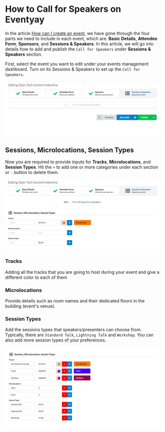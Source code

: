 # How to Call for Speakers on Eventyay
In the article [How can I create an event](/event-setup/How-can-I-create-an-event.md), we have gone through the four parts we need to include in each event, which are: **Basic Details**, **Attendee Form**, **Sponsors**, and **Sessions & Speakers**. In this article, we will go into details how to add and publish the `Call for Speakers` under **Sessions & Speakers** section.

First, select the event you want to edit under your events management dashboard. Turn on its Sessions & Speakers to set up the `Call for Speakers`.  

![Call for Speakers](/event-setup/images/how-to-call-for-speakers1.png)

## Sessions, Microlocations, Session Types
Now you are required to provide inputs for **Tracks**, **Microlocations**, and **Session Types**. Hit the `+` to add one or more categories under each section or `-` button to delete them. 

![Call for Speakers](/event-setup/images/how-to-call-for-speakers2.png)

### Tracks 
Adding all the tracks that you are going to host during your event and give a different color to each of them

### Microlocations
Provide details such as room names and their dedicated floors in the building (event's venue).

### Session Types
Add the sessions types that speakers/presenters can choose from. Typically, there are `Standard Talk`, `Lightning Talk` and `Workshop`. You can also add more session types of your preferences. 

![Call for Speakers](/event-setup/images/how-to-call-for-speakers3.png)
